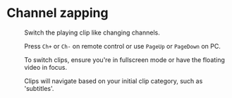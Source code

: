 <dl>

# Channel zapping
<dd>

Switch the playing clip like changing channels.

Press <code>Ch+</code> or <code>Ch-</code> on remote control or use <code>PageUp</code> or <code>PageDown</code> on PC.

To switch clips, ensure you're in fullscreen mode or have the floating video in focus.

Clips will navigate based on your initial clip category, such as 'subtitles'. 
